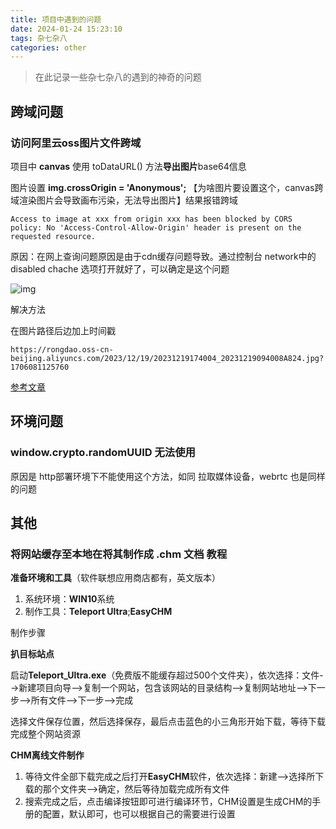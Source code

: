 ```yaml
---
title: 项目中遇到的问题
date: 2024-01-24 15:23:10
tags: 杂七杂八
categories: other
---
```


> 在此记录一些杂七杂八的遇到的神奇的问题

## 跨域问题

### 访问阿里云oss图片文件跨域

项目中 **canvas** 使用 toDataURL() 方法**导出图片**base64信息

图片设置 **img.crossOrigin = 'Anonymous';** 【为啥图片要设置这个，canvas跨域渲染图片会导致画布污染，无法导出图片】结果报错跨域

```
Access to image at xxx from origin xxx has been blocked by CORS policy: No 'Access-Control-Allow-Origin' header is present on the requested resource.
```

原因：在网上查询问题原因是由于cdn缓存问题导致。通过控制台 network中的 disabled chache 选项打开就好了，可以确定是这个问题

![img](https://img-blog.csdnimg.cn/ca9a2ee3f010402696cc9cddc5a64907.png)

解决方法

在图片路径后边加上时间戳

```
https://rongdao.oss-cn-beijing.aliyuncs.com/2023/12/19/20231219174004_20231219094008A824.jpg?1706081125760
```

[参考文章](https://blog.csdn.net/qq_17686345/article/details/127997757)



## 环境问题



### window.crypto.randomUUID 无法使用

原因是 http部署环境下不能使用这个方法，如同 拉取媒体设备，webrtc 也是同样的问题



## 其他

### 将网站缓存至本地在将其制作成 .chm 文档 教程

**准备环境和工具**（软件联想应用商店都有，英文版本）

1. 系统环境：**WIN10**系统
2. 制作工具：**Teleport Ultra**;**EasyCHM**

制作步骤

**扒目标站点**

启动**Teleport_Ultra.exe**（免费版不能缓存超过500个文件夹），依次选择：文件-->新建项目向导-->复制一个网站，包含该网站的目录结构-->复制网站地址-->下一步-->所有文件-->下一步-->完成

选择文件保存位置，然后选择保存，最后点击蓝色的小三角形开始下载，等待下载完成整个网站资源

**CHM离线文件制作**

1. 等待文件全部下载完成之后打开**EasyCHM**软件，依次选择：新建-->选择所下载的那个文件夹-->确定，然后等待加载完成所有文件
2. 搜索完成之后，点击编译按钮即可进行编译环节，CHM设置是生成CHM的手册的配置，默认即可，也可以根据自己的需要进行设置